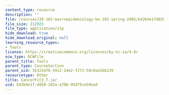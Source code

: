 ```yaml
---
content_type: resource
description: ''
file: /courses/20-102-macroepidemiology-be-102-spring-2005/b42b4e1fd8503d2aa70b95d79ce59ead_CancerFit3_7.jar
file_size: 212923
file_type: application/zip
hide_download: true
hide_download_original: null
learning_resource_types:
- Tools
license: https://creativecommons.org/licenses/by-nc-sa/4.0/
ocw_type: OCWFile
parent_title: Tools
parent_type: CourseSection
parent_uid: 353224f8-5912-24e2-f273-59c0aa56b239
resourcetype: Other
title: CancerFit3_7.jar
uid: b42b4e1f-d850-3d2a-a70b-95d79ce59ead
---
```

